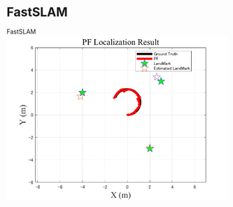# FastSLAM
FastSLAM
![FastSLAM1.0](https://github.com/Ramune6110/FastSLAM/blob/master/FastSLAM/FastSLAM1.0.png)
